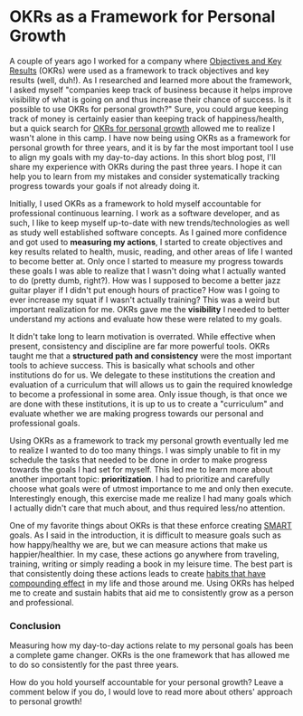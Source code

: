 # OKRs as a Framework for Personal Growth

A couple of years ago I worked for a company where [Objectives and Key Results](https://en.wikipedia.org/wiki/OKR) (OKRs) were used as a framework to track objectives and key results (well, duh!). As I researched and learned more about the framework, I asked myself "companies keep track of business because it helps improve visibility of what is going on and thus increase their chance of success. Is it possible to use OKRs for personal growth?" Sure, you could argue keeping track of money is certainly easier than keeping track of happiness/health, but a quick search for [OKRs for personal growth](https://duckduckgo.com/?q=okrs+for+personal+growth&ia=web) allowed me to realize I wasn't alone in this camp. I have now being using OKRs as a framework for personal growth for three years, and it is by far the most important tool I use to align my goals with my day-to-day actions. In this short blog post, I'll share my experience with OKRs during the past three years. I hope it can help you to learn from my mistakes and consider systematically tracking progress towards your goals if not already doing it.

Initially, I used OKRs as a framework to hold myself accountable for professional continuous learning. I work as a software developer, and as such, I like to keep myself up-to-date with new trends/technologies as well as study well established software concepts. As I gained more confidence and got used to **measuring my actions**, I started to create objectives and key results related to health, music, reading, and other areas of life I wanted to become better at. Only once I started to measure my progress towards these goals I was able to realize that I wasn't doing what I actually wanted to do (pretty dumb, right?). How was I supposed to become a better jazz guitar player if I didn't put enough hours of practice? How was I going to ever increase my squat if I wasn't actually training? This was a weird but important realization for me. OKRs gave me the **visibility** I needed to better understand my actions and evaluate how these were related to my goals.

It didn't take long to learn motivation is overrated. While effective when present, consistency and discipline are far more powerful tools. OKRs taught me that a **structured path and consistency** were the most important tools to achieve success. This is basically what schools and other institutions do for us. We delegate to these institutions the creation and evaluation of a curriculum that will allows us to gain the required knowledge to become a professional in some area. Only issue though, is that once we are done with these institutions, it is up to us to create a "curriculum" and evaluate whether we are making progress towards our personal and professional goals.

Using OKRs as a framework to track my personal growth eventually led me to realize I wanted to do too many things. I was simply unable to fit in my schedule the tasks that needed to be done in order to make progress towards the goals I had set for myself. This led me to learn more about another important topic: **prioritization**. I had to prioritize and carefully choose what goals were of utmost importance to me and only then execute. Interestingly enough, this exercise made me realize I had many goals which I actually didn't care that much about, and thus required less/no attention.

One of my favorite things about OKRs is that these enforce creating [SMART](https://en.wikipedia.org/wiki/SMART_criteria) goals. As I said in the introduction, it is difficult to measure goals such as how happy/healthy we are, but we can measure actions that make us happier/healthier. In my case, these actions go anywhere from traveling, training, writing or simply reading a book in my leisure time. The best part is that consistently doing these actions leads to create [habits that have compounding effect](https://en.wikipedia.org/wiki/The_Power_of_Habit) in my life and those around me. Using OKRs has helped me to create and sustain habits that aid me to consistently grow as a person and professional.

### Conclusion

Measuring how my day-to-day actions relate to my personal goals has been a complete game changer. OKRs is the one framework that has allowed me to do so consistently for the past three years.

How do you hold yourself accountable for your personal growth? Leave a comment below if you do, I would love to read more about others' approach to personal growth!
